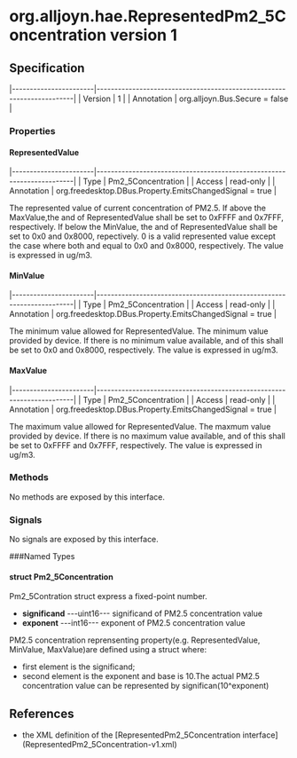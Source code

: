 # org.alljoyn.hae.RepresentedPm2_5Concentration version 1


## Specification


|-----------------------|-----------------------------------------------------------------------|
| Version               | 1                                                                     |
| Annotation            | org.alljoyn.Bus.Secure = false                                        |

### Properties

#### RepresentedValue


|-----------------------|-----------------------------------------------------------------------|
| Type                  | Pm2_5Concentration                                                    |
| Access                | read-only                                                             |
| Annotation            | org.freedesktop.DBus.Property.EmitsChangedSignal = true               |

The represented value of current concentration of PM2.5.
If above the MaxValue,the <significand> and <exponent> of RepresentedValue shall
be set to 0xFFFF and 0x7FFF, respectively.
If below the MinValue, the <significand> and <exponent> of RepresentedValue shall
be set to 0x0 and 0x8000, repectively.
0 is a valid represented value except the case where both <significand> and
<exponent> equal to 0x0 and 0x8000, respectively.
The value is expressed in ug/m3.


#### MinValue


|-----------------------|-----------------------------------------------------------------------|
| Type                  | Pm2_5Concentration                                                    |
| Access                | read-only                                                             |
| Annotation            | org.freedesktop.DBus.Property.EmitsChangedSignal = true               |

The minimum value allowed for RepresentedValue.
The minimum value provided by device.
If there is no minimum value available, <significand> and <exponent> of this shall
be set to 0x0 and 0x8000, respectively.
The value is expressed in ug/m3.


#### MaxValue


|-----------------------|-----------------------------------------------------------------------|
| Type                  | Pm2_5Concentration                                                    |
| Access                | read-only                                                             |
| Annotation            | org.freedesktop.DBus.Property.EmitsChangedSignal = true        |

The maximum value allowed for RepresentedValue.
The maxmum value provided by device.
If there is no maximum value available, <significand> and <exponent> of this shall
be set to 0xFFFF and 0x7FFF, respectively.
The value is expressed in ug/m3.

### Methods

No methods are exposed by this interface.

### Signals

No signals are exposed by this interface.

###Named Types
#### struct Pm2_5Concentration
Pm2_5Contration struct express a fixed-point number.
  * **significand**  ---uint16--- significand of PM2.5 concentration value
  * **exponent**  ---int16--- exponent of PM2.5 concentration value

PM2.5 concentration reprensenting property(e.g. RepresentedValue, MinValue, 
MaxValue)are defined using a struct where:
  * first element is the significand;
  * second element is the exponent and base is 10.The actual PM2.5 
    concentration value can be represented by significan(10^exponent)
## References
  * the XML definition of the [RepresentedPm2_5Concentration interface]
    (RepresentedPm2_5Concentration-v1.xml)

